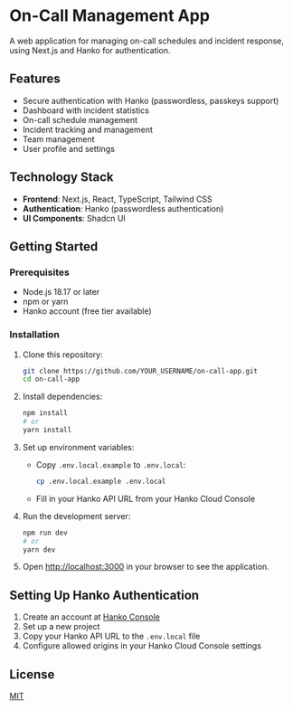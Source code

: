 # On-Call Management App

A web application for managing on-call schedules and incident response, using Next.js and Hanko for authentication.

## Features

- Secure authentication with Hanko (passwordless, passkeys support)
- Dashboard with incident statistics
- On-call schedule management
- Incident tracking and management
- Team management
- User profile and settings

## Technology Stack

- **Frontend**: Next.js, React, TypeScript, Tailwind CSS
- **Authentication**: Hanko (passwordless authentication)
- **UI Components**: Shadcn UI

## Getting Started

### Prerequisites

- Node.js 18.17 or later
- npm or yarn
- Hanko account (free tier available)

### Installation

1. Clone this repository:
   ```bash
   git clone https://github.com/YOUR_USERNAME/on-call-app.git
   cd on-call-app
   ```

2. Install dependencies:
   ```bash
   npm install
   # or
   yarn install
   ```

3. Set up environment variables:
   - Copy `.env.local.example` to `.env.local`:
     ```bash
     cp .env.local.example .env.local
     ```
   - Fill in your Hanko API URL from your Hanko Cloud Console

4. Run the development server:
   ```bash
   npm run dev
   # or
   yarn dev
   ```

5. Open [http://localhost:3000](http://localhost:3000) in your browser to see the application.

## Setting Up Hanko Authentication

1. Create an account at [Hanko Console](https://cloud.hanko.io/)
2. Set up a new project
3. Copy your Hanko API URL to the `.env.local` file
4. Configure allowed origins in your Hanko Cloud Console settings

## License

[MIT](LICENSE) 